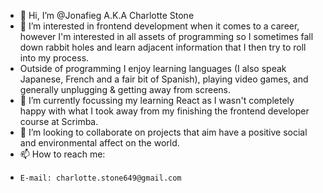 - 👋 Hi, I’m @Jonafieg A.K.A Charlotte Stone
- 👀 I’m interested in frontend development when it comes to a career, however I'm interested in all assets of programming so I sometimes fall down rabbit holes and learn adjacent information that I then try to roll into my process.
- Outside of programming I enjoy learning languages (I also speak Japanese, French and a fair bit of Spanish), playing video games, and generally unplugging & getting away from screens.
- 🌱 I’m currently focussing my learning React as I wasn't completely happy with what I took away from my finishing the frontend developer course at Scrimba.
- 💞️ I’m looking to collaborate on projects that aim have a positive social and environmental affect on the world.
- 📫 How to reach me:
-     E-mail: charlotte.stone649@gmail.com

<!---
Jonafieg/Jonafieg is a ✨ special ✨ repository because its `README.md` (this file) appears on your GitHub profile.
You can click the Preview link to take a look at your changes.
--->
